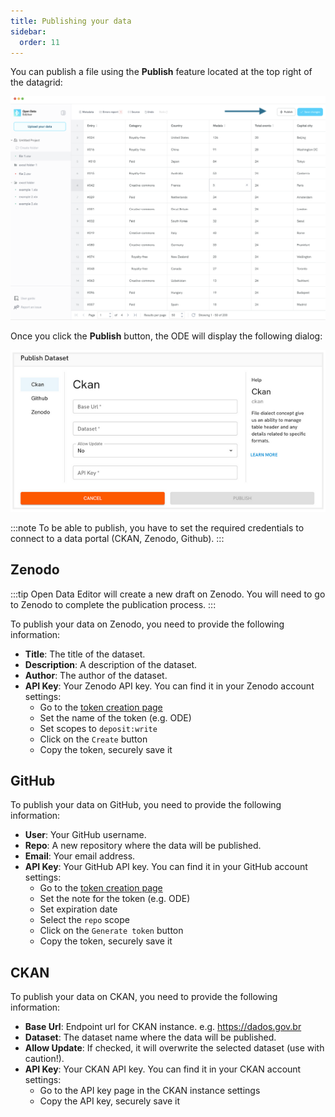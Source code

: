 ```yaml
---
title: Publishing your data
sidebar:
  order: 11
---
```


You can publish a file using the **Publish** feature located at the top right of the datagrid:

![Publish button](./assets/publishing-data/publish-button.png)

Once you click the **Publish** button, the ODE will display the following dialog:

![Publish form](./assets/publishing-data/publish-form.png)

:::note
To be able to publish, you have to set the required credentials to connect to a data portal (CKAN, Zenodo, Github).
:::

## Zenodo

:::tip
Open Data Editor will create a new draft on Zenodo. You will need to go to Zenodo to complete the publication process.
:::

To publish your data on Zenodo, you need to provide the following information:

- **Title**: The title of the dataset.
- **Description**: A description of the dataset.
- **Author**: The author of the dataset.
- **API Key**: Your Zenodo API key. You can find it in your Zenodo account settings:
  - Go to the [token creation page](https://zenodo.org/account/settings/applications/tokens/new/)
  - Set the name of the token (e.g. ODE)
  - Set scopes to `deposit:write`
  - Click on the `Create` button
  - Copy the token, securely save it

## GitHub

To publish your data on GitHub, you need to provide the following information:

- **User**: Your GitHub username.
- **Repo**: A new repository where the data will be published.
- **Email**: Your email address.
- **API Key**: Your GitHub API key. You can find it in your GitHub account settings:
  - Go to the [token creation page](https://github.com/settings/tokens/new)
  - Set the note for the token (e.g. ODE)
  - Set expiration date
  - Select the `repo` scope
  - Click on the `Generate token` button
  - Copy the token, securely save it

## CKAN

To publish your data on CKAN, you need to provide the following information:

- **Base Url**: Endpoint url for CKAN instance. e.g. https://dados.gov.br
- **Dataset**: The dataset name where the data will be published.
- **Allow Update**: If checked, it will overwrite the selected dataset (use with caution!).
- **API Key**: Your CKAN API key. You can find it in your CKAN account settings:
  - Go to the API key page in the CKAN instance settings
  - Copy the API key, securely save it

